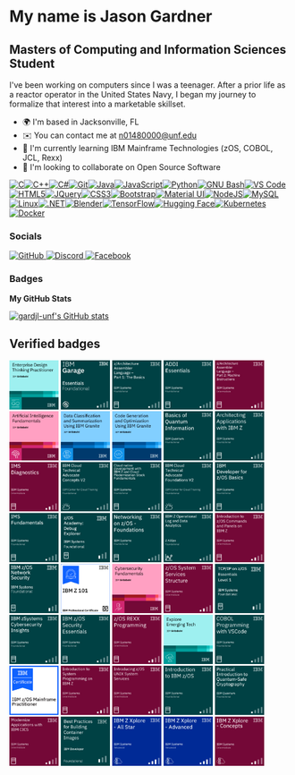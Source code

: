 My name is Jason Gardner
==============================

Masters of Computing and Information Sciences Student
-----------------------------------------------------

I've been working on computers since I was a teenager. After a prior life as a reactor operator in the United States Navy, I began my journey to formalize that interest into a marketable skillset.

*   🌍  I'm based in Jacksonville, FL
*   ✉️  You can contact me at [n01480000@unf.edu](mailto:n01480000@unf.edu)
*   🧠  I'm currently learning IBM Mainframe Technologies (zOS, COBOL, JCL, Rexx)
*   👥  I'm looking to collaborate on Open Source Software
<p align="left">
<a href="https://docs.microsoft.com/en-us/cpp/?view=msvc-170" target="_blank" rel="noreferrer"><img src="https://raw.githubusercontent.com/danielcranney/readme-generator/main/public/icons/skills/c-colored.svg" alt="C" title="C" width="36" height="36" /></a><a href="https://docs.microsoft.com/en-us/cpp/?view=msvc-170" target="_blank" rel="noreferrer"><img src="https://raw.githubusercontent.com/danielcranney/readme-generator/main/public/icons/skills/cplusplus-colored.svg" alt="C++" title="C++" width="36" height="36" /></a><a href="https://docs.microsoft.com/en-us/dotnet/csharp/" target="_blank" rel="noreferrer"><img src="https://raw.githubusercontent.com/danielcranney/readme-generator/main/public/icons/skills/csharp-colored.svg" alt="C#" title="C#" width="36" height="36" /></a><a href="https://git-scm.com/" target="_blank" rel="noreferrer"><img src="https://raw.githubusercontent.com/danielcranney/readme-generator/main/public/icons/skills/git-colored.svg" alt="Git" title="Git" width="36" height="36" /></a><a href="https://www.oracle.com/java/" target="_blank" rel="noreferrer"><img src="https://raw.githubusercontent.com/danielcranney/readme-generator/main/public/icons/skills/java-colored.svg" alt="Java" title="Java" width="36" height="36" /></a><a href="https://developer.mozilla.org/en-US/docs/Web/JavaScript" target="_blank" rel="noreferrer"><img src="https://raw.githubusercontent.com/danielcranney/readme-generator/main/public/icons/skills/javascript-colored.svg" alt="JavaScript" title="JavaScript" width="36" height="36" /></a><a href="https://www.python.org/" target="_blank" rel="noreferrer"><img src="https://raw.githubusercontent.com/danielcranney/readme-generator/main/public/icons/skills/python-colored.svg" alt="Python" title="Python" width="36" height="36" /></a><a href="https://www.gnu.org/software/bash/" target="_blank" rel="noreferrer"><img src="https://raw.githubusercontent.com/danielcranney/readme-generator/main/public/icons/skills/gnubash-colored.svg" alt="GNU Bash" title="GNU Bash" width="36" height="36" /></a><a href="https://code.visualstudio.com/" target="_blank" rel="noreferrer"><img src="https://raw.githubusercontent.com/danielcranney/readme-generator/main/public/icons/skills/visualstudiocode-colored.svg" alt="VS Code" title="VS Code" width="36" height="36" /></a><a href="https://developer.mozilla.org/en-US/docs/Glossary/HTML5" target="_blank" rel="noreferrer"><img src="https://raw.githubusercontent.com/danielcranney/readme-generator/main/public/icons/skills/html5-colored.svg" alt="HTML5" title="HTML5" width="36" height="36" /></a><a href="https://jquery.com/" target="_blank" rel="noreferrer"><img src="https://raw.githubusercontent.com/danielcranney/readme-generator/main/public/icons/skills/jquery-colored.svg" alt="JQuery" title="JQuery" width="36" height="36" /></a><a href="https://www.w3.org/TR/CSS/#css" target="_blank" rel="noreferrer"><img src="https://raw.githubusercontent.com/danielcranney/readme-generator/main/public/icons/skills/css3-colored.svg" alt="CSS3" title="CSS3" width="36" height="36" /></a><a href="https://getbootstrap.com/" target="_blank" rel="noreferrer"><img src="https://raw.githubusercontent.com/danielcranney/readme-generator/main/public/icons/skills/bootstrap-colored.svg" alt="Bootstrap" title="Bootstrap" width="36" height="36" /></a><a href="https://mui.com/" target="_blank" rel="noreferrer"><img src="https://raw.githubusercontent.com/danielcranney/readme-generator/main/public/icons/skills/materialui-colored.svg" alt="Material UI" title="Material UI" width="36" height="36" /></a><a href="https://nodejs.org/en/" target="_blank" rel="noreferrer"><img src="https://raw.githubusercontent.com/danielcranney/readme-generator/main/public/icons/skills/nodejs-colored.svg" alt="NodeJS" title="NodeJS" width="36" height="36" /></a><a href="https://www.mysql.com/" target="_blank" rel="noreferrer"><img src="https://raw.githubusercontent.com/danielcranney/readme-generator/main/public/icons/skills/mysql-colored.svg" alt="MySQL" title="MySQL" width="36" height="36" /></a><a href="https://www.linux.org" target="_blank" rel="noreferrer"><img src="https://raw.githubusercontent.com/danielcranney/readme-generator/main/public/icons/skills/linux-colored.svg" alt="Linux" title="Linux" width="36" height="36" /></a><a href="https://dotnet.microsoft.com/en-us/" target="_blank" rel="noreferrer"><img src="https://raw.githubusercontent.com/danielcranney/readme-generator/main/public/icons/skills/dot-net-colored.svg" alt=".NET" title=".NET" width="36" height="36" /></a><a href="https://www.blender.org/" target="_blank" rel="noreferrer"><img src="https://raw.githubusercontent.com/danielcranney/readme-generator/main/public/icons/skills/blender-colored.svg" alt="Blender" title="Blender" width="36" height="36" /></a><a href="https://www.tensorflow.org/" target="_blank" rel="noreferrer"><img src="https://raw.githubusercontent.com/danielcranney/readme-generator/main/public/icons/skills/tensorflow-colored.svg" alt="TensorFlow" title="TensorFlow" width="36" height="36" /></a><a href="https://huggingface.co/" target="_blank" rel="noreferrer"><img src="https://raw.githubusercontent.com/danielcranney/readme-generator/main/public/icons/skills/huggingface-colored.svg" alt="Hugging Face" title="Hugging Face" width="36" height="36" /></a><a href="https://kubernetes.io/" target="_blank" rel="noreferrer"><img src="https://raw.githubusercontent.com/danielcranney/readme-generator/main/public/icons/skills/kubernetes-colored.svg" alt="Kubernetes" title="Kubernetes" width="36" height="36" /></a><a href="https://www.docker.com/" target="_blank" rel="noreferrer"><img src="https://raw.githubusercontent.com/danielcranney/readme-generator/main/public/icons/skills/docker-colored.svg" alt="Docker" title="Docker" width="36" height="36" /></a>
</p>

### Socials
                
<p align="left"> <a href="https://www.github.com/gardjl-unf" target="_blank" rel="noreferrer"> <picture> <source media="(prefers-color-scheme: dark)" srcset="https://raw.githubusercontent.com/danielcranney/readme-generator/main/public/icons/socials/github-dark.svg" /> <source media="(prefers-color-scheme: light)" srcset="https://raw.githubusercontent.com/danielcranney/readme-generator/main/public/icons/socials/github.svg" /> <img src="https://raw.githubusercontent.com/danielcranney/readme-generator/main/public/icons/socials/github.svg" width="32" height="32" alt="GitHub" title="GitHub" /> </picture> </a> <a href="https://discord.com/users/morbos" target="_blank" rel="noreferrer"> <picture> <source media="(prefers-color-scheme: dark)" srcset="https://raw.githubusercontent.com/danielcranney/readme-generator/main/public/icons/socials/discord-dark.svg" /> <source media="(prefers-color-scheme: light)" srcset="https://raw.githubusercontent.com/danielcranney/readme-generator/main/public/icons/socials/discord.svg" /> <img src="https://raw.githubusercontent.com/danielcranney/readme-generator/main/public/icons/socials/discord.svg" width="32" height="32" alt="Discord" title="Discord" /> </picture> </a> <a href="https://www.facebook.com/jason.l.gardner" target="_blank" rel="noreferrer"> <picture> <source media="(prefers-color-scheme: dark)" srcset="https://raw.githubusercontent.com/danielcranney/readme-generator/main/public/icons/socials/facebook-dark.svg" /> <source media="(prefers-color-scheme: light)" srcset="https://raw.githubusercontent.com/danielcranney/readme-generator/main/public/icons/socials/facebook.svg" /> <img src="https://raw.githubusercontent.com/danielcranney/readme-generator/main/public/icons/socials/facebook.svg" width="32" height="32" alt="Facebook" title="Facebook" /> </picture> </a></p>

### Badges

<b>My GitHub Stats</b>

<a href="http://www.github.com/gardjl-unf"><img src="https://github-readme-stats.vercel.app/api?username=gardjl-unf&show_icons=true&hide=stars,contribs&count_private=true&title_color=0891b2&text_color=ffffff&icon_color=0891b2&bg_color=1c1917&hide_border=true&show_icons=true" alt="gardjl-unf's GitHub stats" /></a>

## Verified badges

<!--START_SECTION:badges-->
<p align="left">
  <a href="https://www.credly.com/badges/357d4399-8cd4-485a-b217-e30518e87db3"><img src="badges/3e7b4dd8.png" alt="Enterprise Design Thinking Practitioner" height="88"></a>
  <a href="https://www.credly.com/badges/e15468db-c158-45a7-bbe6-fe160086dc01"><img src="badges/a8ffdc7e.png" alt="IBM Garage Essentials" height="88"></a>
  <a href="https://www.credly.com/badges/c2c9bd1a-5a55-410d-a1d6-7d63607fd8c4"><img src="badges/e0558b19.png" alt="z/Architecture Assembler Language - Part 1: The Basics" height="88"></a>
  <a href="https://www.credly.com/badges/99b9afcb-1ecb-4f2a-8424-6ae0c40bed7d"><img src="badges/2ea123cf.png" alt="ADDI Essentials" height="88"></a>
  <a href="https://www.credly.com/badges/6de0e0b4-d966-4e08-9d2a-e975ae1614b4"><img src="badges/2de36255.png" alt="z/Architecture Assembler Language - Part 2: Machine Instructions" height="88"></a>
  <a href="https://www.credly.com/badges/4068215c-a042-43fe-9b88-7e28046087cd"><img src="badges/e98840e9.png" alt="Artificial Intelligence Fundamentals" height="88"></a>
  <a href="https://www.credly.com/badges/b4095778-76c6-4d30-b0cc-475a46172030"><img src="badges/945da0ba.png" alt="Data Classification and Summarization Using IBM Granite" height="88"></a>
  <a href="https://www.credly.com/badges/2f1a8238-3fe0-4633-b5fe-60754ce8f401"><img src="badges/c910eb63.png" alt="Code Generation and Optimization Using IBM Granite" height="88"></a>
  <a href="https://www.credly.com/badges/e75a985b-b6be-429c-9d3c-19776d146e58"><img src="badges/5b4931a5.png" alt="Basics of Quantum Information" height="88"></a>
  <a href="https://www.credly.com/badges/e92afd93-17d7-4b21-a4bb-6fced8597180"><img src="badges/b470f7ce.png" alt="Architecting Applications with IBM Z" height="88"></a>
  <a href="https://www.credly.com/badges/cad2eb5f-4398-4301-8f4a-6532f2f3023a"><img src="badges/3f6b93e7.png" alt="IMS Diagnostics" height="88"></a>
  <a href="https://www.credly.com/badges/c8515861-b268-4464-8166-6c3fd6dfa185"><img src="badges/1271af6f.png" alt="IBM Cloud Technical Advocate Concepts V2" height="88"></a>
  <a href="https://www.credly.com/badges/f3d1f9be-ee32-454c-8719-4352282f713b"><img src="badges/5f2dfbeb.png" alt="Cloud native development with IBM Z and Cloud Modernization Stack Fundamentals" height="88"></a>
  <a href="https://www.credly.com/badges/7861bb83-9d14-4fca-94ff-8fa393aa2995"><img src="badges/9bbee80a.png" alt="IBM Cloud Technical Advocate Foundations V2" height="88"></a>
  <a href="https://www.credly.com/badges/0e32f210-7adb-4031-9f56-692a31ca0d4b"><img src="badges/23242752.png" alt="IBM Developer for z/OS Basics" height="88"></a>
  <a href="https://www.credly.com/badges/08aa0808-c3cc-4d0c-98de-8dc4251092a1"><img src="badges/1838425c.png" alt="IMS Fundamentals" height="88"></a>
  <a href="https://www.credly.com/badges/355ed3b5-cd6d-42e8-b062-a3e43f645f0a"><img src="badges/2b997639.png" alt="z/OS Academy - Debug Explorer" height="88"></a>
  <a href="https://www.credly.com/badges/61393f52-2e5b-4eb8-a837-711924114edf"><img src="badges/63c4ddf4.png" alt="Networking on z/OS - Foundations" height="88"></a>
  <a href="https://www.credly.com/badges/2c52d25c-177b-4494-ad9b-5202925527b7"><img src="badges/c5284eb7.png" alt="IBM Z Operational Log and Data Analytics - Foundations" height="88"></a>
  <a href="https://www.credly.com/badges/aa4fdbc6-bfe6-4343-adf4-fc468f6c79b2"><img src="badges/6718d5b5.png" alt="Introduction to z/OS Commands and Panels on IBM Z" height="88"></a>
  <a href="https://www.credly.com/badges/f19d9f15-8c3e-446b-882e-46e445d0b7f2"><img src="badges/9ef8560e.png" alt="z/OS Network Security - Foundations" height="88"></a>
  <a href="https://www.credly.com/badges/97169e0e-7bb8-4b32-92a6-cbadfb21f380"><img src="badges/70c6146d.png" alt="IBM Z 101 Certificate" height="88"></a>
  <a href="https://www.credly.com/badges/69d38655-70a9-475f-a619-644a496cecff"><img src="badges/ac015831.png" alt="Cybersecurity Fundamentals" height="88"></a>
  <a href="https://www.credly.com/badges/e96af96a-e5a1-4ced-abe4-5c8dde122a4f"><img src="badges/c385e6fd.png" alt="z/OS System Services Structure" height="88"></a>
  <a href="https://www.credly.com/badges/a7aef5b1-7ffc-44fd-b88a-0e0f9b9abb5e"><img src="badges/7bd5d2e2.png" alt="TCP/IP on z/OS Essentials - Level 1" height="88"></a>
  <a href="https://www.credly.com/badges/da2b89e9-09ec-4440-bc3d-b37b04948657"><img src="badges/5f92b274.png" alt="IBM zSystems Cybersecurity Insights" height="88"></a>
  <a href="https://www.credly.com/badges/e4bced41-8e56-4c55-86e1-0a0a0639bc12"><img src="badges/f17605c4.png" alt="IBM z/OS Security Essentials" height="88"></a>
  <a href="https://www.credly.com/badges/7bbec0b2-a21c-4791-813d-4ceae3940950"><img src="badges/2f9b59f5.png" alt="z/OS REXX Programming" height="88"></a>
  <a href="https://www.credly.com/badges/f4b243c3-9cfc-46e6-bb5a-70f084f5f347"><img src="badges/d33975c0.png" alt="Explore Emerging Tech" height="88"></a>
  <a href="https://www.credly.com/badges/7480dd0c-46dd-415c-b293-43153c1ce82f"><img src="badges/4b0c5c2d.png" alt="COBOL Programming with VSCode" height="88"></a>
  <a href="https://www.credly.com/badges/e5a6aad4-52ec-4f58-ae43-1aea4e781249"><img src="badges/c102c955.png" alt="IBM z/OS Mainframe Practitioner" height="88"></a>
  <a href="https://www.credly.com/badges/c9775728-04d9-43e8-b263-977db0622629"><img src="badges/039eff62.png" alt="Introduction to System Programming on IBM Z" height="88"></a>
  <a href="https://www.credly.com/badges/07137059-bd67-4291-b32c-6d0782738c86"><img src="badges/192039c8.png" alt="Introducing z/OS UNIX System Services" height="88"></a>
  <a href="https://www.credly.com/badges/b07e4724-14c8-44df-86c5-a03d5ccdfb67"><img src="badges/67e02e78.png" alt="Introduction to IBM z/OS" height="88"></a>
  <a href="https://www.credly.com/badges/694c9378-89aa-41a2-9b65-68f4a066f874"><img src="badges/f7804e47.png" alt="Practical Introduction to Quantum-Safe Cryptography" height="88"></a>
  <a href="https://www.credly.com/badges/55a733c3-ab15-45ab-82ab-d9f414e6bc46"><img src="badges/be06cf10.png" alt="Modernize Applications with IBM CICS" height="88"></a>
  <a href="https://www.credly.com/badges/9ba8dabb-6800-480f-b359-b099b0e5365e"><img src="badges/7c9ec3ad.png" alt="Best Practices for Building Container Images" height="88"></a>
  <a href="https://www.credly.com/badges/dfe51048-d05f-4d4a-9a9e-fc44f10125d6"><img src="badges/ab852e33.png" alt="IBM Z Xplore - All Star" height="88"></a>
  <a href="https://www.credly.com/badges/632a64b4-ca9d-44f3-9df9-77081064b332"><img src="badges/02c10ab7.png" alt="IBM Z Xplore - Advanced" height="88"></a>
  <a href="https://www.credly.com/badges/02bb25b6-e083-4772-8cdb-4100508df3de"><img src="badges/0ff6228a.png" alt="IBM Z Xplore - Concepts" height="88"></a>
</p>
<!--END_SECTION:badges-->

